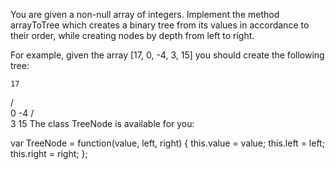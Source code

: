 You are given a non-null array of integers. Implement the method arrayToTree which creates a binary tree from its values in accordance to their order, while creating nodes by depth from left to right.

For example, given the array [17, 0, -4, 3, 15] you should create the following tree:

    17
   /  \
  0   -4
 / \
3   15 
The class TreeNode is available for you:

var TreeNode = function(value, left, right) {
  this.value = value;
  this.left = left;
  this.right = right;
};